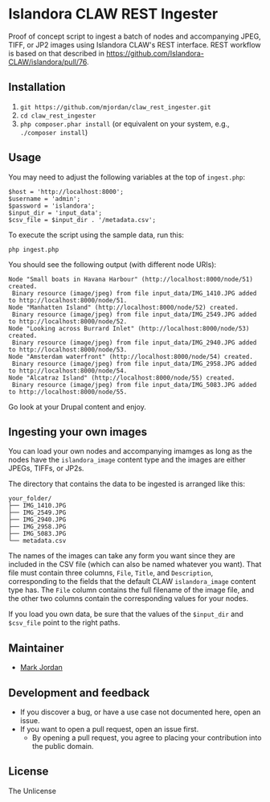# Islandora CLAW REST Ingester

Proof of concept script to ingest a batch of nodes and accompanying JPEG, TIFF, or JP2 images using Islandora CLAW's REST interface. REST workflow is based on that described in https://github.com/Islandora-CLAW/islandora/pull/76.

## Installation

1. `git https://github.com/mjordan/claw_rest_ingester.git`
1. `cd claw_rest_ingester`
1. `php composer.phar install` (or equivalent on your system, e.g., `./composer install`)

## Usage

You may need to adjust the following variables at the top of `ingest.php`:

```
$host = 'http://localhost:8000';
$username = 'admin';
$password = 'islandora';
$input_dir = 'input_data';
$csv_file = $input_dir . '/metadata.csv';
```

To execute the script using the sample data, run this:

`php ingest.php`

You should see the following output (with different node URIs):

```
Node "Small boats in Havana Harbour" (http://localhost:8000/node/51) created.
 Binary resource (image/jpeg) from file input_data/IMG_1410.JPG added to http://localhost:8000/node/51.
Node "Manhatten Island" (http://localhost:8000/node/52) created.
 Binary resource (image/jpeg) from file input_data/IMG_2549.JPG added to http://localhost:8000/node/52.
Node "Looking across Burrard Inlet" (http://localhost:8000/node/53) created.
 Binary resource (image/jpeg) from file input_data/IMG_2940.JPG added to http://localhost:8000/node/53.
Node "Amsterdam waterfront" (http://localhost:8000/node/54) created.
 Binary resource (image/jpeg) from file input_data/IMG_2958.JPG added to http://localhost:8000/node/54.
Node "Alcatraz Island" (http://localhost:8000/node/55) created.
 Binary resource (image/jpeg) from file input_data/IMG_5083.JPG added to http://localhost:8000/node/55.
```

Go look at your Drupal content and enjoy.

## Ingesting your own images

You can load your own nodes and accompanying imamges as long as the nodes have the `islandora_image` content type and the images are either JPEGs, TIFFs, or JP2s.

The directory that contains the data to be ingested is arranged like this:

```
your_folder/
├── IMG_1410.JPG
├── IMG_2549.JPG
├── IMG_2940.JPG
├── IMG_2958.JPG
├── IMG_5083.JPG
└── metadata.csv
```

The names of the images can take any form you want since they are included in the CSV file (which can also be named whatever you want). That file must contain three columns, `File`, `Title`, and `Description`, corresponding to the fields that the default CLAW `islandora_image` content type has. The `File` column contains the full filename of the image file, and the other two columns contain the corresponding values for your nodes.

If you load you own data, be sure that the values of the `$input_dir` and `$csv_file` point to the right paths.

## Maintainer

* [Mark Jordan](https://github.com/mjordan)

## Development and feedback

* If you discover a bug, or have a use case not documented here, open an issue.
* If you want to open a pull request, open an issue first.
  * By opening a pull request, you agree to placing your contribution into the public domain.

## License

The Unlicense
